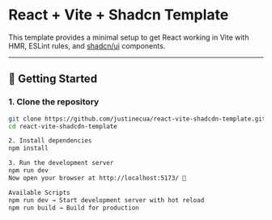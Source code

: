 # React + Vite + Shadcn Template

This template provides a minimal setup to get React working in Vite with HMR, ESLint rules, and [shadcn/ui](https://ui.shadcn.com) components.

---

## 🚀 Getting Started

### 1. Clone the repository
```bash
git clone https://github.com/justinecua/react-vite-shadcdn-template.git
cd react-vite-shadcdn-template

2. Install dependencies
npm install

3. Run the development server
npm run dev
Now open your browser at http://localhost:5173/ 🎉

Available Scripts
npm run dev → Start development server with hot reload
npm run build → Build for production
